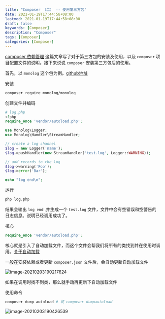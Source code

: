 ```yaml
---
title: "Composer （二） -- 使用第三方包"
date: 2021-01-19T17:44:58+08:00
lastmod: 2021-01-19T17:44:58+08:00
draft: false
keywords: [Composer]
description: "Composer"
tags: [Composer]
categories: [Composer]
---
```


[composer 依赖管理](https://www.caoayu.xyz/post/composer/)  这篇文章写了对于第三方包的安装及使用，以及 `composer` 项目配置文件的说明，接下来说说 `composer` 安装第三方包后的使用。

首先，以 `monolog` 这个包为例。[github地址](https://github.com/seldaek/monolog)

安装

```bash
composer require monolog/monolog
```

创建文件并编码

```php
# log.php
<?php
require_once 'vendor/autoload.php';

use Monolog\Logger;
use Monolog\Handler\StreamHandler;

// create a log channel
$log = new Logger('name');
$log->pushHandler(new StreamHandler('test.log', Logger::WARNING));

// add records to the log
$log->warning('Foo');
$log->error('Bar');

echo "log end\n";
```

运行

```bash
php log.php
```

结果会输出 `log end` ,并生成一个 `test.log` 文件，文件中会有空错误和空警告的日志信息。说明已经调用成功了。

核心

```php
require_once 'vendor/autoload.php';
```

核心就是引入了自动加载文件，而这个文件会帮我们将所有的类找到并在使用时调用。[关于自动加载](https://www.caoayu.xyz/post/composer-autoload/)

一般在安装依赖或者更新 `composer.json` 文件后，会自动更新自动加载文件

![image-20210203190217624](https://cdn.jsdelivr.net/gh/ayuayue/cdn/img/image-20210203190217624.png)

如果在调用时找不到类，那么就手动再更新下自动加载文件

使用命令

```bash
composer dump-autoload # 或 composer dumpautoload
```

![image-20210203190426539](https://cdn.jsdelivr.net/gh/ayuayue/cdn/img/image-20210203190426539.png)